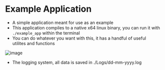 # Example Application
* A simple application meant for use as an example
* This application compiles to a native x64 linux binary, you can run it with `./example_app` within the terminal
* You can do whatever you want with this, it has a handful of useful utilites and functions


![image](https://user-images.githubusercontent.com/74313030/161207874-42d0b16a-1a3f-49a5-a540-47adf4ef82d6.png)
* The logging system, all data is saved in ./Logs/dd-mm-yyyy.log
